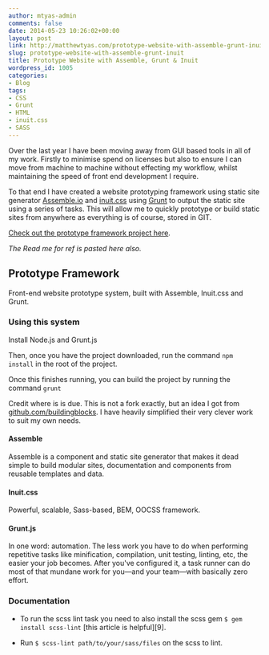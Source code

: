 ```yaml
---
author: mtyas-admin
comments: false
date: 2014-05-23 10:26:02+00:00
layout: post
link: http://matthewtyas.com/prototype-website-with-assemble-grunt-inuit/
slug: prototype-website-with-assemble-grunt-inuit
title: Prototype Website with Assemble, Grunt & Inuit
wordpress_id: 1005
categories:
- Blog
tags:
- CSS
- Grunt
- HTML
- inuit.css
- SASS
---
```


Over the last year I have been moving away from GUI based tools in all of my work. Firstly to minimise spend on licenses but also to ensure I can move from machine to machine without effecting my workflow, whilst maintaining the speed of front end development I require.

To that end I have created a website prototyping framework using static site generator [Assemble.io](http://assemble.io/) and [inuit.css](https://github.com/csswizardry/inuit.css/) using [Grunt](http://gruntjs.com/) to output the static site using a series of tasks. This will allow me to quickly prototype or build static sites from anywhere as everything is of course, stored in GIT.

[Check out the prototype framework project here](https://github.com/matt-tyas/prototype-website).

_The Read me for ref is pasted here also._



## Prototype Framework



Front-end website prototype system, built with Assemble, Inuit.css and Grunt.



### Using this system



Install Node.js and Grunt.js

Then, once you have the project downloaded, run the command `npm install` in the root of the project.

Once this finishes running, you can build the project by running the command `grunt`

Credit where is is due. This is not a fork exactly, but an idea I got from [github.com/buildingblocks](https://github.com/buildingblocks). I have heavily simplified their very clever work to suit my own needs.



#### Assemble



Assemble is a component and static site generator that makes it dead simple to build modular sites, documentation and components from reusable templates and data.



#### Inuit.css



Powerful, scalable, Sass-based, BEM, OOCSS framework.



#### Grunt.js



In one word: automation. The less work you have to do when performing repetitive tasks like minification, compilation, unit testing, linting, etc, the easier your job becomes. After you've configured it, a task runner can do most of that mundane work for you—and your team—with basically zero effort.



### Documentation







  * To run the scss lint task you need to also install the scss gem `$ gem install scss-lint` [this article is helpful][9].


  * Run `$ scss-lint path/to/your/sass/files` on the scss to lint.


